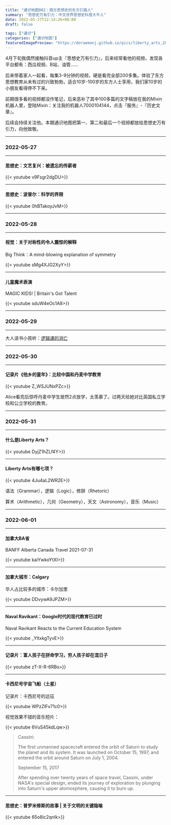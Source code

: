 ```yaml
---
title: "通识地图002：西方思想史的东方引路人"
summary: "思想史万有引力：中文世界思想史科普大牛人"
date: 2022-05-27T12:14:26+08:00
draft: false

tags: ["通识"]
categories: ["通识地图"]
featuredImagePreview: "https://doraemonj.github.io/pics/liberty_arts_20220520.png"
---
```


4月下旬我偶然接触抖音up主『思想史万有引力』，后来经常看他的视频，发现各平台都有：西瓜视频、B站、油管……

后来带着家人一起看，每集3-9分钟的视频，硬是看完全部200多集。体验了东方思想教育从未有过的兴致勃勃，适合10岁-100岁的东方人士享用，我们家10岁的小朋友看得停不下来。

前期很多看的视频都没作笔记，后来恶补了其中100多篇的文字稿放在我的Mixin机器人里，登陆Mixin：关注我的机器人7000104144，点击『服务』-『历史文章』。

后续会持续关注他。本期通识地图把第一、第二和最后一个视频都放给思想史万有引力，向他致敬。

---

### 2022-05-27

---

#### 思想史：文艺复兴：被遗忘的传薪者

{{< youtube v9Fsgr2dgDU>}}

---

#### 思想史：波普尔：科学的界限

{{< youtube 0hBTakoyJvM>}}

---

### 2022-05-28

---

#### 视觉：关于对称性的令人震惊的解释

Big Think：A mind-blowing explanation of symmetry

{{< youtube sMg4XJG2XyY>}}

---

#### 儿童魔术表演

MAGIC KIDS! | Britain's Got Talent

{{< youtube sduW4eOc1A8>}}

---

### 2022-05-29

---

大人读书小孩听：[逻辑课的消亡](https://doraemonj.github.io/zh-cn/logic_vanished/)

---

### 2022-05-30

---

#### 记录片《他乡的童年》：比较中国和丹麦中学教育

{{< youtube Z_WSJUNxPZc>}}

Alice看完后惊呼丹麦中学生居然2点放学，太羡慕了。过两天给她对比英国私立学校和公立学校的教育。

---

### 2022-05-31

---

#### 什么是Liberty Arts？

{{< youtube DyjZ1hZLf4Y>}}

---

#### Liberty Arts有哪七项？

{{< youtube 4Ju4aL2WR2E>}}

语法（Grammar），逻辑（Logic），修辞（Rhetoric）

算术（Arithmetic），几何（Geometry），天文（Astronomy），音乐（Music）

---

### 2022-06-01

---

#### 加拿大BA省

BANFF Alberta Canada Travel 2021-07-31

{{< youtube kaiYwkoYtXI>}}

---

#### 加拿大城市：Calgary

华人占比较多的城市：卡尔加里

{{< youtube DDvywA9JPZM>}}

---

#### Naval Ravikant：Google时代的现代教育已过时

Naval Ravikant Reacts to the Current Education System

{{< youtube  _YltxkgTyvE>}}

---

#### 记录片：富人孩子在拼命学习，穷人孩子却在混日子

{{< youtube zT-X-R-6RBs>}}

---

#### 卡西尼号宇宙飞船（土星）

记录片：卡西尼号的远征

{{< youtube WPzZlFv71c0>}}

视觉效果不错的音乐短片：

{{< youtube 6VuS45kdLqw>}}

>   Cassini: 
>
>   The first unmanned spacecraft entered the orbit of Saturn to study the planet and its system. It was launched on October 15, 1997, and entered the orbit around Saturn on July 1, 2004.
>
>   September 15, 2017
>
>   After spending over twenty years of space travel, Cassini, under NASA's special design, ended its journey of exploration by plunging into Saturn's upper atomosphere, causing it to burn up.

---

#### 思想史：普罗米修斯的故事 | 关于文明的关键隐喻

{{< youtube 65o8ic2qnlk>}}



